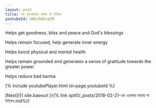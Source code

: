 ```yaml
---
layout: post
title: ওম গুনওসাধায় নামায গা টাইমস
youtubeId: UKhr94bcqYM
---
```

 
 
Helps get goodness, bliss and peace and God's blessings
 
Helps remain focused, help generate inner energy 
 
Helps boost physical and mental health 
 
Helps remain grounded and generates a sense of gratitude towards the greater power 
 
Helps reduce bad karma
 
 
 
 


{% include youtubePlayer.html id=page.youtubeId %}
 
[Next]({{ site.baseurl }}{% link  split1/_posts/2018-02-21-ওম এনালায় নামায গা টাইমস.md%})
 
